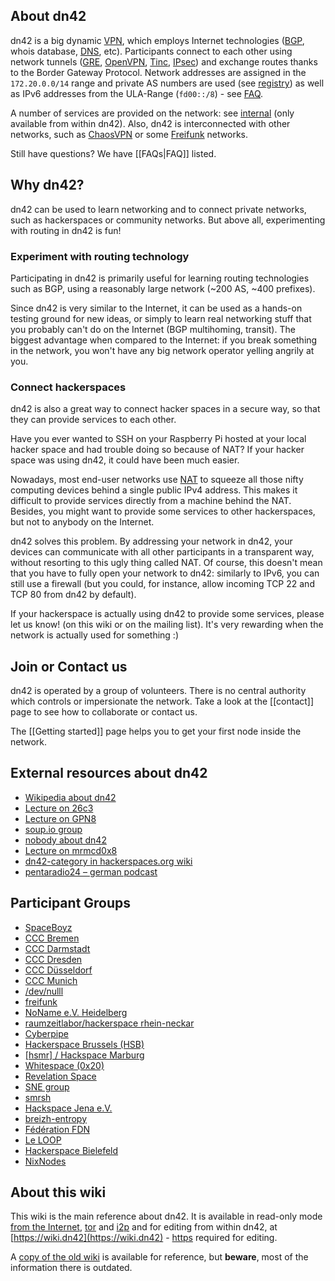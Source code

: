 ## About dn42

dn42 is a big dynamic [VPN](http://en.wikipedia.org/wiki/Virtual_private_network), which employs Internet technologies ([BGP](http://en.wikipedia.org/wiki/Bgp), whois database, [DNS](http://en.wikipedia.org/wiki/Domain_Name_System), etc).  Participants connect to each other using network tunnels ([GRE](/howto/GRE-on-FreeBSD), [OpenVPN](/howto/openvpn), [Tinc](/howto/tinc), [IPsec](/howto/IPsec-with-PublicKeys)) and exchange routes thanks to the Border Gateway Protocol.  Network addresses are assigned in the `172.20.0.0/14` range and private AS numbers are used (see [registry](/services/Whois)) as well as IPv6 addresses from the ULA-Range (`fd00::/8`) - see [FAQ](https://internal.dn42/FAQ#frequently-asked-questions_what-about-ipv6-in-dn42).

A number of services are provided on the network: see [internal](http://wiki.dn42/internal/Internal-Services) (only available from within dn42).  Also, dn42 is interconnected with other networks, such as [ChaosVPN](http://wiki.hamburg.ccc.de/ChaosVPN) or some [Freifunk](http://en.wikipedia.org/wiki/Freifunk) networks.

Still have questions? We have  [[FAQs|FAQ]] listed.

## Why dn42?

dn42 can be used to learn networking and to connect private networks, such as hackerspaces or community networks. But above all, experimenting with routing in dn42 is fun!

### Experiment with routing technology

Participating in dn42 is primarily useful for learning routing technologies such as BGP, using a reasonably large network (~200 AS, ~400 prefixes).

Since dn42 is very similar to the Internet, it can be used as a hands-on testing ground for new ideas, or simply to learn real networking stuff that you probably can't do on the Internet (BGP multihoming, transit).  The biggest advantage when compared to the Internet: if you break something in the network, you won't have any big network operator yelling angrily at you.

### Connect hackerspaces

dn42 is also a great way to connect hacker spaces in a secure way, so that they can provide services to each other.

Have you ever wanted to SSH on your Raspberry Pi hosted at your local hacker space and had trouble doing so because of NAT? If your hacker space was using dn42, it could have been much easier.

Nowadays, most end-user networks use [NAT](http://en.wikipedia.org/wiki/Network_address_translation) to squeeze all those nifty computing devices behind a single public IPv4 address.  This makes it difficult to provide services directly from a machine behind the NAT.  Besides, you might want to provide some services to other hackerspaces, but not to anybody on the Internet.

dn42 solves this problem.  By addressing your network in dn42, your devices can communicate with all other participants in a transparent way, without resorting to this ugly thing called NAT.  Of course, this doesn't mean that you have to fully open your network to dn42: similarly to IPv6, you can still use a firewall (but you could, for instance, allow incoming TCP 22 and TCP 80 from dn42 by default).

If your hackerspace is actually using dn42 to provide some services, please let us know! (on this wiki or on the mailing list). It's very rewarding when the network is actually used for something :)

## Join or Contact us

dn42 is operated by a group of volunteers. There is no central authority which controls or impersionate the network. Take a look at the [[contact]] page to see how to collaborate or contact us.

The [[Getting started]] page helps you to get your first node inside the network.

## External resources about dn42

 * [Wikipedia about dn42](http://en.wikipedia.org/wiki/Decentralized_network_42)
 * [Lecture on 26c3](http://events.ccc.de/congress/2009/Fahrplan/events/3504.en.html)
 * [Lecture on GPN8](http://entropia.de/wiki/GPN8:dn42)
 * [soup.io group](http://dn42.soup.io/)
 * [nobody about dn42](http://nowhere.ws/guides/dn42/)
 * [Lecture on mrmcd0x8](http://mrmcd0x8.metarheinmain.de/fahrplan/events/3321.de.html)
 * [dn42-category in hackerspaces.org wiki](https://hackerspaces.org/wiki/Category:DN42)
 * [pentaradio24 – german podcast](https://www.c3d2.de/news/pentaradio24-20150428.html)

## Participant Groups

* [SpaceBoyz](http://spaceboyz.net)
* [CCC Bremen](http://ccchb.de)
* [CCC Darmstadt](http://darmstadt.ccc.de)
* [CCC Dresden](http://c3d2.de)
* [CCC Düsseldorf](https://www.chaosdorf.de)
* [CCC Munich](https://www.muc.ccc.de)
* [/dev/nulll](https://dev.0l.de)
* [freifunk](http://freifunk.net)
* [NoName e.V. Heidelberg](https://www.noname-ev.de)
* [raumzeitlabor/hackerspace rhein-neckar](http://www.raumzeitlabor.de)
* [Cyberpipe](https://www.kiberpipa.org)
* [Hackerspace Brussels (HSB)](http://hackerspace.be)
* [[hsmr] / Hackspace Marburg](https://hsmr.cc)
* [Whitespace (0x20)](http://www.0x20.be)
* [Revelation Space](http://www.revspace.nl)
* [SNE group](https://www.os3.nl)
* [smrsh](http://www.smrsh.net)
* [Hackspace Jena e.V.](https://kraut.space)
* [breizh-entropy](http://breizh-entropy.dn42)
* [Fédération FDN](https://www.ffdn.org)
* [Le LOOP](https://leloop.org/)
* [Hackerspace Bielefeld](https://hackerspace-bielefeld.de)
* [NixNodes](https://nixnodes.net)

## About this wiki

This wiki is the main reference about dn42.  It is available in read-only mode [from the Internet](https://dn42.net), [tor](http://jsptropkiix3ki5u.onion) and [i2p](http://beb6v2i4jevo72vvnx6segsk4zv3pu3prbwcfuta3bzrcv7boy2q.b32.i2p/) and for editing from within dn42, at [https://wiki.dn42](https://wiki.dn42) - [https](services/Certificate-Authority) required for editing.


A [copy of the old wiki](http://dn42.volcanis.me/initenv.1.html) is available for reference, but **beware**, most of the information there is outdated.